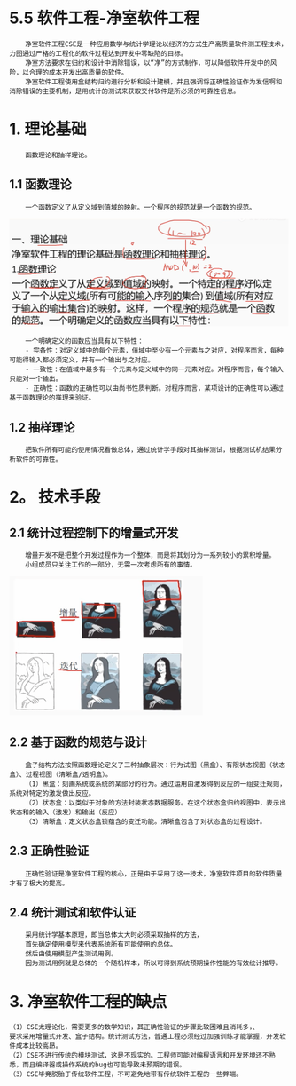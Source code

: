 # 5.5 软件工程-净室软件工程

        净室软件工程CSE是一种应用数学与统计学理论以经济的方式生产高质量软件测工程技术，力图通过严格的工程化的软件过程达到开发中零缺陷的目标。
        净室方法要求在归约和设计中消除错误，以“净”的方式制作，可以降低软件开发中的风险，以合理的成本开发出高质量的软件。
        净室软件工程使用盒结构归约进行分析和设计建模，并且强调将正确性验证作为发信啊和消除错误的主要机制，是用统计的测试来获取交付软件是所必须的可靠性信息。 

# 1. 理论基础

        函数理论和抽样理论。


## 1.1 函数理论

        一个函数定义了从定义域到值域的映射。一个程序的规范就是一个函数的规范。

![函数定义](./source/image/5.5-01.png)

        一个明确定义的函数应当具有以下特性：
        - 完备性：对定义域中的每个元素，值域中至少有一个元素与之对应，对程序而言，每种可能得输入都必须定义，并有一个输出与之对应。
        - 一致性：在值域中最多有一个元素与定义域中的同一元素对应。对程序而言，每个输入只能对一个输出。
        - 正确性：函数的正确性可以由尚书性质判断。对程序而言，某项设计的正确性可以通过基于函数理论的推理来验证。

## 1.2 抽样理论  

        把软件所有可能的使用情况看做总体，通过统计学手段对其抽样测试，根据测试机结果分析软件的可靠性。

# 2。 技术手段

## 2.1 统计过程控制下的增量式开发

        增量开发不是把整个开发过程作为一个整体，而是将其划分为一系列较小的累积增量。
        小组成员只关注工作的一部分，无需一次考虑所有的事情。

![增量开发](./source/image/5.5-02.png)

## 2.2 基于函数的规范与设计

        盒子结构方法按照函数理论定义了三种抽象层次：行为试图（黑盒）、有限状态视图（状态盒）、过程视图（清晰盒/透明盒）。
        （1）黑盒：刻画系统或系统的某部分的行为。通过运用由激发得到反应的一组变迁规则，系统对特定的激发做出反应。
        （2）状态盒：以类似于对象的方法封装状态数据服务。在这个状态盒归约视图中，表示出状态和的输入（激发）和输出（反应）
        （3）清晰盒：定义状态盒锁蕴含的变迁功能。清晰盒包含了对状态盒的过程设计。

## 2.3 正确性验证

        正确性验证是净室软件工程的核心，正是由于采用了这一技术，净室软件项目的软件质量才有了极大的提高。

## 2.4 统计测试和软件认证

        采用统计学基本原理，即当总体太大时必须采取抽样的方法，
        首先确定使用模型来代表系统所有可能使用的总体。
        然后由使用模型产生测试用例。
        因为测试用例就是总体的一个随机样本，所以可得到系统预期操作性能的有效统计推导。

# 3. 净室软件工程的缺点

    （1）CSE太理论化，需要更多的数学知识，其正确性验证的步骤比较困难且消耗多，、
    要求采用增量式开发、盒子结构。统计测试方法，普通工程必须经过加强训练才能掌握，开发软件成本比较高昂。
    （2）CSE不进行传统的模块测试，这是不现实的。工程师可能对编程语言和开发环境还不熟悉，而且编译器或操作系统的bug也可能导致未预期的错误。
    （3）CSE毕竟脱胎于传统软件工程，不可避免地带有传统软件工程的一些弊端。

    
